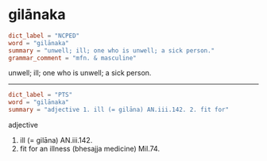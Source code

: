 # gilānaka

``` toml
dict_label = "NCPED"
word = "gilānaka"
summary = "unwell; ill; one who is unwell; a sick person."
grammar_comment = "mfn. & masculine"
```

unwell; ill; one who is unwell; a sick person.

--------------------

``` toml
dict_label = "PTS"
word = "gilānaka"
summary = "adjective 1. ill (= gilāna) AN.iii.142. 2. fit for"
```

adjective

1. ill (= gilāna) AN.iii.142.
2. fit for an illness (bhesajja medicine) Mil.74.

